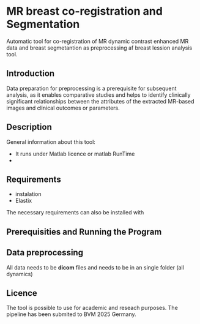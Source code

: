 # MR breast co-registration and Segmentation
Automatic tool for co-registration of MR dynamic contrast enhanced MR data and breast segmetantion as preprocessing af breast lession analysis tool.

## Introduction
Data preparation for preprocessing is a prerequisite for subsequent analysis, as it enables comparative studies and helps to identify clinically significant relationships between the attributes of the extracted MR-based images and clinical outcomes or parameters.

## Description
General information about this tool:
* It runs under Matlab licence or matlab RunTime
* 

## Requirements
* instalation
* Elastix


The necessary requirements can also be installed with 

## Prerequisities and Running the Program 



## Data preprocessing

All data needs to be **dicom** files and needs to be in an single folder (all dynamics)


## Licence
The tool is possible to use for academic and reseach purposes. 
The pipeline has been submited to BVM 2025 Germany.
